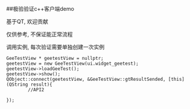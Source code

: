 ##极验验证c++客户端demo

基于QT, 欢迎贡献

仅供参考, 不保证能正常流程


调用实例, 每次验证需要单独创建一次实例

```
GeeTestView * geetestView = nullptr;
geetestView = new GeeTestView(ui.widget_geetest);
geetestView->loadGeeTest();
geetestView->show();
QObject::connect(geetestView, &GeeTestView::gtResultSended, [this](QString result){
		//API2

});
```